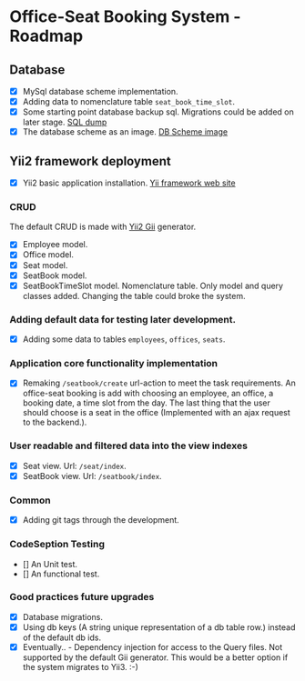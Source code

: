 # Office-Seat Booking System - Roadmap

## Database

- [x] MySql database scheme implementation.
- [x] Adding data to nomenclature table `seat_book_time_slot`.
- [x] Some starting point database backup sql. Migrations could be added on later stage.
	[SQL dump](https://github.com/koredalin/Office-Seat-Booking-System/blob/master/common/db_backups/office_booking_8X2021.sql)
- [x] The database scheme as an image.
	[DB Scheme image](https://github.com/koredalin/Office-Seat-Booking-System/blob/master/common/db_backups/DB_Scheme_8X2021.png)

## Yii2 framework deployment

- [x] Yii2 basic application installation.
	[Yii framework web site](https://www.yiiframework.com/)

### CRUD

The default CRUD is made with [Yii2 Gii](https://www.yiiframework.com/doc/guide/2.0/en/start-gii) generator.

- [x] Employee model.
- [x] Office model.
- [x] Seat model.
- [x] SeatBook model.
- [x] SeatBookTimeSlot model. Nomenclature table. Only model and query classes added. Changing the table could broke the system.

### Adding default data for testing later development.

- [x] Adding some data to tables `employees`, `offices`, `seats`.

### Application core functionality implementation

- [x] Remaking `/seatbook/create` url-action to meet the task requirements.
	An office-seat booking is add with choosing an employee, an office, a booking date, a time slot from the day. The last thing that the user should choose is a seat in the office (Implemented with an ajax request to the backend.).

### User readable and filtered data into the view indexes

- [x] Seat view. Url: `/seat/index`.
- [x] SeatBook view. Url: `/seatbook/index`.

### Common

- [x] Adding git tags through the development.

### CodeSeption Testing

- [] An Unit test.
- [] An functional test.

### Good practices future upgrades

- [x] Database migrations.
- [x] Using db keys (A string unique representation of a db table row.) instead of the default db ids.
- [x] Eventually.. - Dependency injection for access to the Query files. Not supported by the default Gii generator. This would be a better option if the system migrates to Yii3. :-)